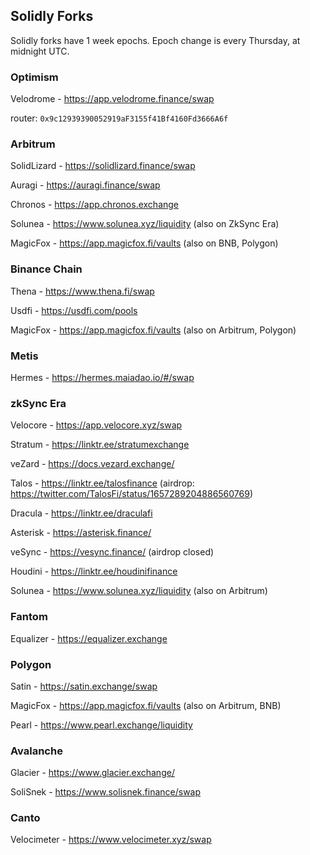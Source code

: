 ## Solidly Forks

Solidly forks have 1 week epochs. Epoch change is every Thursday, at midnight UTC.

### Optimism

Velodrome - https://app.velodrome.finance/swap

router: `0x9c12939390052919aF3155f41Bf4160Fd3666A6f`



### Arbitrum

SolidLizard - https://solidlizard.finance/swap

Auragi - https://auragi.finance/swap

Chronos - https://app.chronos.exchange

Solunea - https://www.solunea.xyz/liquidity (also on ZkSync Era)

MagicFox - https://app.magicfox.fi/vaults (also on BNB, Polygon)

### Binance Chain

Thena - https://www.thena.fi/swap

Usdfi - https://usdfi.com/pools

MagicFox - https://app.magicfox.fi/vaults (also on Arbitrum, Polygon)

### Metis

Hermes - https://hermes.maiadao.io/#/swap

### zkSync Era

Velocore - https://app.velocore.xyz/swap

Stratum - https://linktr.ee/stratumexchange

veZard - https://docs.vezard.exchange/

Talos - https://linktr.ee/talosfinance (airdrop: https://twitter.com/TalosFi/status/1657289204886560769)

Dracula - https://linktr.ee/draculafi

Asterisk - https://asterisk.finance/

veSync - https://vesync.finance/ (airdrop closed)

Houdini - https://linktr.ee/houdinifinance

Solunea - https://www.solunea.xyz/liquidity (also on Arbitrum)

### Fantom

Equalizer - https://equalizer.exchange

### Polygon

Satin - https://satin.exchange/swap

MagicFox - https://app.magicfox.fi/vaults (also on Arbitrum, BNB)

Pearl - https://www.pearl.exchange/liquidity

### Avalanche

Glacier - https://www.glacier.exchange/

SoliSnek - https://www.solisnek.finance/swap

### Canto

Velocimeter - https://www.velocimeter.xyz/swap
